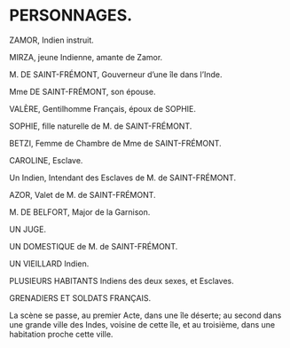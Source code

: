
# PERSONNAGES.

ZAMOR, Indien instruit.

MIRZA, jeune Indienne, amante de Zamor.

M. DE SAINT-FRÉMONT, Gouverneur d’une île dans l’Inde.

Mme DE SAINT-FRÉMONT, son épouse.

VALÈRE, Gentilhomme Français, époux de SOPHIE.

SOPHIE, fille naturelle de M. de SAINT-FRÉMONT.

BETZI, Femme de Chambre de Mme de SAINT-FRÉMONT.

CAROLINE, Esclave.

Un Indien, Intendant des Esclaves de M. de SAINT-FRÉMONT.

AZOR, Valet de M. de SAINT-FRÉMONT.

M. DE BELFORT, Major de la Garnison.

UN JUGE.

UN DOMESTIQUE de M. de SAINT-FRÉMONT.

UN VIEILLARD Indien.

PLUSIEURS HABITANTS Indiens des deux sexes, et Esclaves.

GRENADIERS ET SOLDATS FRANÇAIS.


La scène se passe, au premier Acte, dans une île déserte; au second dans une grande ville des Indes, voisine de cette île, et au troisième, dans une habitation proche cette ville.

